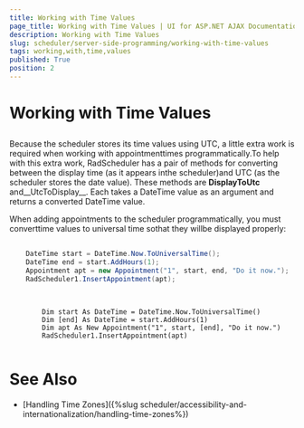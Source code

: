 ```yaml
---
title: Working with Time Values
page_title: Working with Time Values | UI for ASP.NET AJAX Documentation
description: Working with Time Values
slug: scheduler/server-side-programming/working-with-time-values
tags: working,with,time,values
published: True
position: 2
---
```


# Working with Time Values



## 

Because the scheduler stores its time values using UTC, a little extra work is required when working with appointmenttimes programmatically.To help with this extra work, RadScheduler has a pair of methods for converting between the display time (as it appears inthe scheduler)and UTC (as the scheduler stores the date value). These methods are __DisplayToUtc__ and__UtcToDisplay__. Each takes a DateTime value as an argument and returns a converted DateTime value.

When adding appointments to the scheduler programmatically, you must converttime values to universal time sothat they willbe displayed properly:





````C#
	
	DateTime start = DateTime.Now.ToUniversalTime();
	DateTime end = start.AddHours(1);
	Appointment apt = new Appointment("1", start, end, "Do it now.");
	RadScheduler1.InsertAppointment(apt);  
				
````
````VB.NET
	
	    Dim start As DateTime = DateTime.Now.ToUniversalTime()
	    Dim [end] As DateTime = start.AddHours(1)
	    Dim apt As New Appointment("1", start, [end], "Do it now.")
	    RadScheduler1.InsertAppointment(apt)  
	
````


# See Also

 * [Handling Time Zones]({%slug scheduler/accessibility-and-internationalization/handling-time-zones%})
